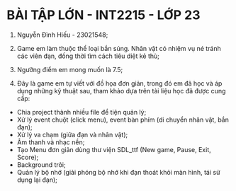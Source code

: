 # BÀI TẬP LỚN - INT2215 - LỚP 23

1. Nguyễn Đình Hiếu - 23021548;

2. Game em làm thuộc thể loại bắn súng. Nhân vật có nhiệm vụ né tránh các viên đạn, đồng thời tìm cách tiêu diệt kẻ thù;

3. Ngưỡng điểm em mong muốn là 7.5;

4. Đây là game em tự viết với đồ họa đơn giản, trong đó em đã học và áp dụng những kỹ thuật sau, tham khảo dựa trên tài liệu học đã được cung cấp:
- Chia project thành nhiều file để tiện quản lý;
- Xử lý event chuột (click menu), event bàn phím (di chuyển nhân vật, bắn đạn);
- Xử lý va chạm (giữa đạn và nhân vật);
- Âm thanh và nhạc nền;
- Tạo Menu đơn giản dùng thư viện SDL_ttf (New game, Pause, Exit, Score);
- Background trôi;
- Quản lý bộ nhớ (giải phóng bộ nhớ khi đạn thoát khỏi màn hình, tái sử dụng lại đạn);
